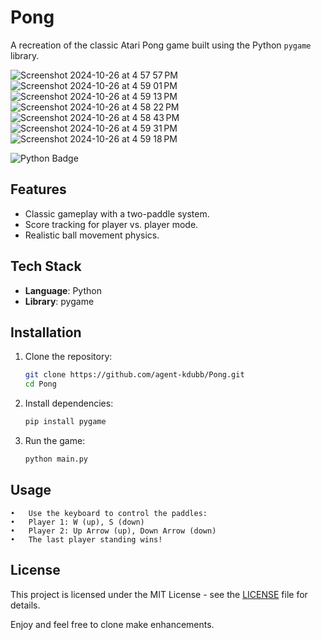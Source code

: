 # Pong

A recreation of the classic Atari Pong game built using the Python `pygame` library.

![Screenshot 2024-10-26 at 4 57 57 PM](https://github.com/user-attachments/assets/0de2f18b-111d-4883-a939-34c24c7d7194)
![Screenshot 2024-10-26 at 4 59 01 PM](https://github.com/user-attachments/assets/bfe52c5f-e8bd-409b-b424-332871bd61a1)
![Screenshot 2024-10-26 at 4 59 13 PM](https://github.com/user-attachments/assets/da6e7ff7-828d-440e-bd9f-36e537af562e)
![Screenshot 2024-10-26 at 4 58 22 PM](https://github.com/user-attachments/assets/272ec3b8-5d10-4bce-bbd3-ed9dba963dde)
![Screenshot 2024-10-26 at 4 58 43 PM](https://github.com/user-attachments/assets/f58c30e3-21cf-4f1f-b9ce-5d974016b30a)
![Screenshot 2024-10-26 at 4 59 31 PM](https://github.com/user-attachments/assets/6b32c272-861c-4861-9f2c-fd995a795bb1)
![Screenshot 2024-10-26 at 4 59 18 PM](https://github.com/user-attachments/assets/4940cdd6-6b9a-4b32-9cf8-bcd1a80504b8)


![Python Badge](https://img.shields.io/badge/Python-3.9-blue)

## Features
- Classic gameplay with a two-paddle system.
- Score tracking for player vs. player mode.
- Realistic ball movement physics.

## Tech Stack
- **Language**: Python
- **Library**: pygame

## Installation
1. Clone the repository:
   ```bash
   git clone https://github.com/agent-kdubb/Pong.git
   cd Pong
2.	Install dependencies:
    ```bash
    pip install pygame
3. Run the game:
   ```bash
   python main.py

## Usage
	•	Use the keyboard to control the paddles:
	•	Player 1: W (up), S (down)
	•	Player 2: Up Arrow (up), Down Arrow (down)
	•	The last player standing wins!

## License
This project is licensed under the MIT License - see the [LICENSE](./LICENSE) file for details.


Enjoy and feel free to clone make enhancements.
